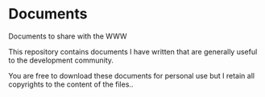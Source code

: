 # Documents
Documents to share with the WWW

This repository contains documents I have written that are generally useful to the development community.

You are free to download these documents for personal use but I retain all copyrights to the content of the files.. 
